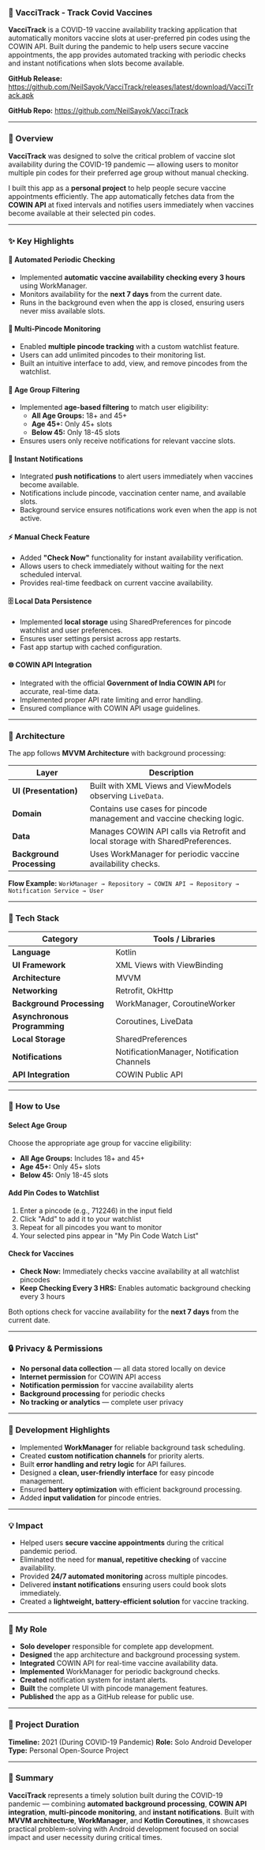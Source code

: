 ### 💉 VacciTrack - Track Covid Vaccines

**VacciTrack** is a COVID-19 vaccine availability tracking application that automatically monitors vaccine slots at user-preferred pin codes using the COWIN API.
Built during the pandemic to help users secure vaccine appointments, the app provides automated tracking with periodic checks and instant notifications when slots become available.

**GitHub Release:** https://github.com/NeilSayok/VacciTrack/releases/latest/download/VacciTrack.apk

**GitHub Repo:** https://github.com/NeilSayok/VacciTrack

---

### 🚀 Overview

**VacciTrack** was designed to solve the critical problem of vaccine slot availability during the COVID-19 pandemic — allowing users to monitor multiple pin codes for their preferred age group without manual checking.

I built this app as a **personal project** to help people secure vaccine appointments efficiently. The app automatically fetches data from the **COWIN API** at fixed intervals and notifies users immediately when vaccines become available at their selected pin codes.

---

### ✨ Key Highlights

#### 🔄 Automated Periodic Checking
- Implemented **automatic vaccine availability checking every 3 hours** using WorkManager.
- Monitors availability for the **next 7 days** from the current date.
- Runs in the background even when the app is closed, ensuring users never miss available slots.

#### 📍 Multi-Pincode Monitoring
- Enabled **multiple pincode tracking** with a custom watchlist feature.
- Users can add unlimited pincodes to their monitoring list.
- Built an intuitive interface to add, view, and remove pincodes from the watchlist.

#### 🎯 Age Group Filtering
- Implemented **age-based filtering** to match user eligibility:
  - **All Age Groups:** 18+ and 45+
  - **Age 45+:** Only 45+ slots
  - **Below 45:** Only 18-45 slots
- Ensures users only receive notifications for relevant vaccine slots.

#### 🔔 Instant Notifications
- Integrated **push notifications** to alert users immediately when vaccines become available.
- Notifications include pincode, vaccination center name, and available slots.
- Background service ensures notifications work even when the app is not active.

#### ⚡ Manual Check Feature
- Added **"Check Now"** functionality for instant availability verification.
- Allows users to check immediately without waiting for the next scheduled interval.
- Provides real-time feedback on current vaccine availability.

#### 🗄️ Local Data Persistence
- Implemented **local storage** using SharedPreferences for pincode watchlist and user preferences.
- Ensures user settings persist across app restarts.
- Fast app startup with cached configuration.

#### 🌐 COWIN API Integration
- Integrated with the official **Government of India COWIN API** for accurate, real-time data.
- Implemented proper API rate limiting and error handling.
- Ensured compliance with COWIN API usage guidelines.

---

### 🧠 Architecture

The app follows **MVVM Architecture** with background processing:

| Layer | Description |
|-------|--------------|
| **UI (Presentation)** | Built with XML Views and ViewModels observing `LiveData`. |
| **Domain** | Contains use cases for pincode management and vaccine checking logic. |
| **Data** | Manages COWIN API calls via Retrofit and local storage with SharedPreferences. |
| **Background Processing** | Uses WorkManager for periodic vaccine availability checks. |

**Flow Example:**
`WorkManager → Repository → COWIN API → Repository → Notification Service → User`

---

### 🧩 Tech Stack

| Category | Tools / Libraries |
|-----------|------------------|
| **Language** | Kotlin |
| **UI Framework** | XML Views with ViewBinding |
| **Architecture** | MVVM |
| **Networking** | Retrofit, OkHttp |
| **Background Processing** | WorkManager, CoroutineWorker |
| **Asynchronous Programming** | Coroutines, LiveData |
| **Local Storage** | SharedPreferences |
| **Notifications** | NotificationManager, Notification Channels |
| **API Integration** | COWIN Public API |

---

### 🎯 How to Use

#### Select Age Group
Choose the appropriate age group for vaccine eligibility:
- **All Age Groups:** Includes 18+ and 45+
- **Age 45+:** Only 45+ slots
- **Below 45:** Only 18-45 slots

#### Add Pin Codes to Watchlist
1. Enter a pincode (e.g., 712246) in the input field
2. Click "Add" to add it to your watchlist
3. Repeat for all pincodes you want to monitor
4. Your selected pins appear in "My Pin Code Watch List"

#### Check for Vaccines
- **Check Now:** Immediately checks vaccine availability at all watchlist pincodes
- **Keep Checking Every 3 HRS:** Enables automatic background checking every 3 hours

Both options check for vaccine availability for the **next 7 days** from the current date.

---

### 🔒 Privacy & Permissions

- **No personal data collection** — all data stored locally on device
- **Internet permission** for COWIN API access
- **Notification permission** for vaccine availability alerts
- **Background processing** for periodic checks
- **No tracking or analytics** — complete user privacy

---

### 🧰 Development Highlights

- Implemented **WorkManager** for reliable background task scheduling.
- Created **custom notification channels** for priority alerts.
- Built **error handling and retry logic** for API failures.
- Designed a **clean, user-friendly interface** for easy pincode management.
- Ensured **battery optimization** with efficient background processing.
- Added **input validation** for pincode entries.

---

### 💡 Impact

- Helped users **secure vaccine appointments** during the critical pandemic period.
- Eliminated the need for **manual, repetitive checking** of vaccine availability.
- Provided **24/7 automated monitoring** across multiple pincodes.
- Delivered **instant notifications** ensuring users could book slots immediately.
- Created a **lightweight, battery-efficient solution** for vaccine tracking.

---

### 🧩 My Role

- **Solo developer** responsible for complete app development.
- **Designed** the app architecture and background processing system.
- **Integrated** COWIN API for real-time vaccine availability data.
- **Implemented** WorkManager for periodic background checks.
- **Created** notification system for instant alerts.
- **Built** the complete UI with pincode management features.
- **Published** the app as a GitHub release for public use.

---

### 📅 Project Duration
**Timeline:** 2021 (During COVID-19 Pandemic)
**Role:** Solo Android Developer
**Type:** Personal Open-Source Project

---

### 🏁 Summary

**VacciTrack** represents a timely solution built during the COVID-19 pandemic — combining **automated background processing**, **COWIN API integration**, **multi-pincode monitoring**, and **instant notifications**.
Built with **MVVM architecture**, **WorkManager**, and **Kotlin Coroutines**, it showcases practical problem-solving with Android development focused on social impact and user necessity during critical times.
